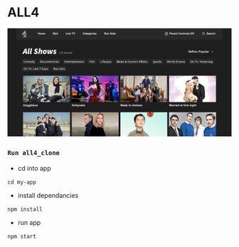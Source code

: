 # ALL4

<img src="public/images/desktopView.png">

### `Run all4_clone` 

* cd into app

```
cd my-app
```
* install dependancies

```
npm install
```
* run app

```
npm start
```


